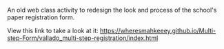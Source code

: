 An old web class activity to redesign the look and process of the school's paper registration form.

View this link to take a look at it: https://wheresmahkeeey.github.io/Multi-step-Form/vallado_multi-step-registration/index.html
